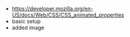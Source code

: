 - https://developer.mozilla.org/en-US/docs/Web/CSS/CSS_animated_properties
- basic setup
- added image
